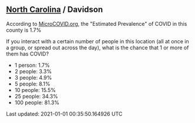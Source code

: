 
## [North Carolina](/united-states/north-carolina) / Davidson

According to [MicroCOVID.org](http://microcovid.org),
the "Estimated Prevalence" of COVID in this county is 1.7%

If you interact with a certain number of people in this location
(all at once in a group, or spread out across the day), what is the chance that
1 or more of them has COVID?

- 1 person: 1.7%
- 2 people: 3.3%
- 3 people: 4.9%
- 5 people: 8.1%
- 10 people: 15.5%
- 25 people: 34.3%
- 100 people: 81.3%

Last updated: 2021-01-01 00:35:50.164926 UTC
